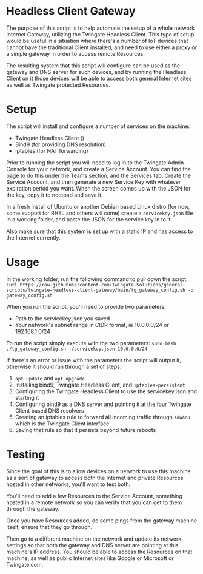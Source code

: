 # Headless Client Gateway
The purpose of this script is to help automate the setup of a whole network Internet Gateway, utilizing the Twingate Headless Client.  This type of setup would be useful in a situation where there's a number of IoT devices that cannot have the traditional Client installed, and need to use either a proxy or a simple gateway in order to access remote Resources.

The resulting system that this script will configure can be used as the gateway and DNS server for such devices, and by running the Headless Client on it those devices will be able to access both general Internet sites as well as Twingate protected Resources.

# Setup
The script will install and configure a number of services on the machine:
- Twingate Headless Client ()
- Bind9 (for providing DNS resolution)
- iptables (for NAT forwarding)

Prior to running the script you will need to log in to the Twingate Admin Console for your network, and create a Service Account.  You can find the page to do this under the Teams section, and the Services tab.  Create the Service Account, and then generate a new Service Key with whatever expiration period you want.  When the screen comes up with the JSON for the key, copy it to notepad and save it.

In a fresh install of Ubuntu or another Debian based Linux distro (for now, some support for RHEL and others will come) create a `servicekey.json` file in a working folder, and paste the JSON for the service key in to it.

Also make sure that this system is set up with a static IP and has access to the Internet currently.

# Usage
In the working folder, run the following command to pull down the script:
`curl https://raw.githubusercontent.com/Twingate-Solutions/general-scripts/twingate-headless-client-gateway/main/tg_gateway_config.sh -o gateway_config.sh`

When you run the script, you'll need to provide two parameters:
- Path to the servicekey.json you saved
- Your network's subnet range in CIDR format, ie 10.0.0.0/24 or 192.168.1.0/24

To run the script simply execute with the two parameters:
`sudo bash ./tg_gateway_config.sh ./servicekey.json 10.0.0.0/24`

If there's an error or issue with the parameters the script will output it, otherwise it should run through a set of steps:
1. `apt update` and `apt upgrade`
2. Installing bind9, Twingate Headless Client, and `iptables-persistent`
3. Configuring the Twingate Headless Client to use the servicekey.json and starting it
4. Configuring bind9 as a DNS server and pointing it at the four Twingate Client based DNS resolvers
5. Creating an iptables rule to forward all incoming traffic through `sdwan0` which is the Twingate Client interface
6. Saving that rule so that it persists beyond future reboots

# Testing

Since the goal of this is to allow devices on a network to use this machine as a sort of gateway to access both the Internet and private Resources hosted in other networks, you'll want to test both.

You'll need to add a few Resources to the Service Account, something hosted in a remote network so you can verify that you can get to them through the gateway.

Once you have Resources added, do some pings from the gateway machine itself, ensure that they go through.

Then go to a different machine on the network and update its network settings so that both the gateway and DNS server are pointing at this machine's IP address.  You should be able to access the Resources on that machine, as well as public Internet sites like Google or Microsoft or Twingate.com.